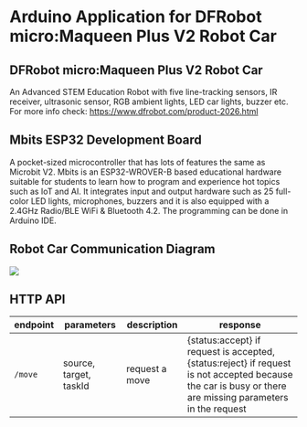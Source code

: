 # Arduino Application for DFRobot micro:Maqueen Plus V2 Robot Car

## DFRobot micro:Maqueen Plus V2 Robot Car
An Advanced STEM Education Robot with five line-tracking sensors, IR receiver, ultrasonic sensor, RGB ambient lights, LED car lights, buzzer etc.
For more info check: https://www.dfrobot.com/product-2026.html

## Mbits ESP32 Development Board
A pocket-sized microcontroller that has lots of features the same as Microbit V2. Mbits is an ESP32-WROVER-B based educational hardware suitable for students to learn how to program and experience hot topics such as IoT and AI. It integrates input and output hardware such as 25 full-color LED lights, microphones, buzzers and it is also equipped with a 2.4GHz Radio/BLE WiFi & Bluetooth 4.2. The programming can be done in Arduino IDE.

## Robot Car Communication Diagram

[![](https://mermaid.ink/img/pako:eNqNksFqGzEQhl9l0MkGx5Qel2AITg-lpYEEfPJlLM3GKrsaVZoNmJB3z1haJW0CSXf3MNL8mvn-WT0ay45MZzL9mShYuvZ4n3DcBwCImMRbHzEIbAEz3PKBNcQEWw6SeICrGN9Jd_9Ki-QsKsJfLAT8QFqie6mCMQ7eongOkMiSf6CsgRJlydBzAkkYck8pr-HykDbfBXTD8TicwB6Zs-rlSJBKV6td5YjyeqokldHSsC4Y2kVL3B9w8WUF9Vt_XZaUPtuLzWbXwaiciyxq7SdXuhVQcG1R5brxzpqevX0hQWspSkVoQM0c-L74Aa-hOk1EAGpM87-VMJf9fs4epnz6D_pmYqcmdMbnU7Bo_Wpdcss3qpsfr5oK3DSf-jtPSd1x_QFawydyMMxDqsCt28djn1nakLY8xoEU5G-O-pqVGSmN6J1e3cdyuYy2H2lvOg0d9TgNsjf78KTSKToU-ua8cDJdj0OmlcFJ-O4UrOkkTdRE8_WfVU_PvfIFSg)](https://mermaid-js.github.io/mermaid-live-editor/edit#pako:eNqNksFqGzEQhl9l0MkGx5Qel2AITg-lpYEEfPJlLM3GKrsaVZoNmJB3z1haJW0CSXf3MNL8mvn-WT0ay45MZzL9mShYuvZ4n3DcBwCImMRbHzEIbAEz3PKBNcQEWw6SeICrGN9Jd_9Ki-QsKsJfLAT8QFqie6mCMQ7eongOkMiSf6CsgRJlydBzAkkYck8pr-HykDbfBXTD8TicwB6Zs-rlSJBKV6td5YjyeqokldHSsC4Y2kVL3B9w8WUF9Vt_XZaUPtuLzWbXwaiciyxq7SdXuhVQcG1R5brxzpqevX0hQWspSkVoQM0c-L74Aa-hOk1EAGpM87-VMJf9fs4epnz6D_pmYqcmdMbnU7Bo_Wpdcss3qpsfr5oK3DSf-jtPSd1x_QFawydyMMxDqsCt28djn1nakLY8xoEU5G-O-pqVGSmN6J1e3cdyuYy2H2lvOg0d9TgNsjf78KTSKToU-ua8cDJdj0OmlcFJ-O4UrOkkTdRE8_WfVU_PvfIFSg)

## HTTP API

|endpoint|parameters|description|response|
|----|----|-----------|------------|
|`/move`|source, target, taskId|request a move|{status:accept} if request is accepted, {status:reject} if request is not accepted because the car is busy or there are missing parameters in the request
<!--
## State of the application after 2022 Summer School on IIoT and blockchain
* basic functions (line following, decisions at cross-roads): tests in local environment (TP) worked OK, but during the SS2022 the cars had problems manouvering on the grid (track)
	* **TODO**:
		* check and test line following sensors
		* check and test both motors, motor rotations, wheels etc.
		* check and test ultrasound sensors
		* improve line following algorithm: sensors in a pyramid formation, similar to robots from Rok Vrabič
* **decisions on selecting the right manufacturing unit to go to and the right parking area to go to need to be tested more extensively**
* webserver and HTTP client work OK
	* to construct response data in JSON format **ArduinoJson** library is used: data is constructed as a JSONdocument type and serialized using serializeJson function
	* taskId is now in String format instead of int
* ultrasonic distance measurement:
	* delayMicroseconds(5) added to the ultrasonic function in DFRobot_Maqueenplus.cpp file
	* two extra ePin values added to the DFRobot_Maqueenplus.h file:
		* eP25 = 25,
		* eP32 = 32,
	* to call the ultrasonic function in the main Arduino file use:
		* uint8_t distance = mp->ultraSonic(mp->eP32,mp->eP25);
* MBits I2C communication works OK
* 5x5 LED matrix works OK
-->
